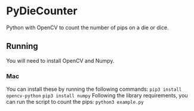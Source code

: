 # PyDieCounter
Python with OpenCV to count the number of pips on a die or dice.

## Running
You will need to install OpenCV and Numpy.
### Mac
You can install these by running the following commands:
`pip3 install opencv-python` 
`pip3 install numpy`
Following the library requirements, you can run the script to count the pips:
`python3 example.py`